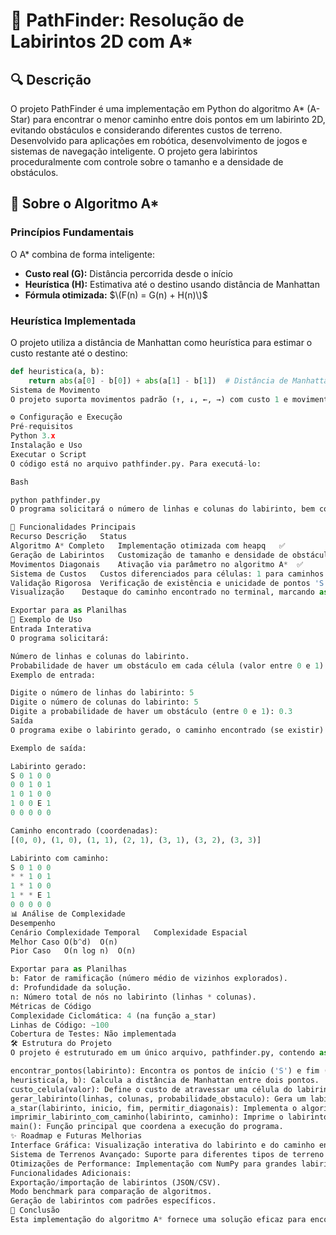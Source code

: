 # 📌 PathFinder: Resolução de Labirintos 2D com A*

## 🔍 Descrição
O projeto PathFinder é uma implementação em Python do algoritmo A* (A-Star) para encontrar o menor caminho entre dois pontos em um labirinto 2D, evitando obstáculos e considerando diferentes custos de terreno. Desenvolvido para aplicações em robótica, desenvolvimento de jogos e sistemas de navegação inteligente. O projeto gera labirintos proceduralmente com controle sobre o tamanho e a densidade de obstáculos.

## 🧠 Sobre o Algoritmo A*

### Princípios Fundamentais
O A* combina de forma inteligente:
- **Custo real (G):** Distância percorrida desde o início
- **Heurística (H):** Estimativa até o destino usando distância de Manhattan
- **Fórmula otimizada:** $\(F(n) = G(n) + H(n)\)$

### Heurística Implementada
O projeto utiliza a distância de Manhattan como heurística para estimar o custo restante até o destino:

```python
def heuristica(a, b):
    return abs(a[0] - b[0]) + abs(a[1] - b[1])  # Distância de Manhattan
Sistema de Movimento
O projeto suporta movimentos padrão (↑, ↓, ←, →) com custo 1 e movimentos diagonais (↖, ↗, ↙, ↘) com custo √2, se a opção de diagonais estiver habilitada.

⚙️ Configuração e Execução
Pré-requisitos
Python 3.x
Instalação e Uso
Executar o Script
O código está no arquivo pathfinder.py. Para executá-lo:

Bash

python pathfinder.py
O programa solicitará o número de linhas e colunas do labirinto, bem como a probabilidade de haver um obstáculo. Em seguida, o programa irá gerar o labirinto, encontrar o menor caminho utilizando o algoritmo A* e exibir o caminho encontrado, juntamente com uma representação visual do labirinto.

🧠 Funcionalidades Principais
Recurso	Descrição	Status
Algoritmo A* Completo	Implementação otimizada com heapq	✅
Geração de Labirintos	Customização de tamanho e densidade de obstáculos. O labirinto é gerado com células representando caminhos livres ('0'), obstáculos ('1'), início ('S') e fim ('E').	✅
Movimentos Diagonais	Ativação via parâmetro no algoritmo A*	✅
Sistema de Custos	Custos diferenciados para células: 1 para caminhos livres, início e fim; infinito para obstáculos; e 5 para um tipo de terreno mais difícil ('2').	✅
Validação Rigorosa	Verificação de existência e unicidade de pontos 'S' e 'E'.	✅
Visualização	Destaque do caminho encontrado no terminal, marcando as células do caminho com '*'.	✅

Exportar para as Planilhas
🧪 Exemplo de Uso
Entrada Interativa
O programa solicitará:

Número de linhas e colunas do labirinto.
Probabilidade de haver um obstáculo em cada célula (valor entre 0 e 1).
Exemplo de entrada:

Digite o número de linhas do labirinto: 5
Digite o número de colunas do labirinto: 5
Digite a probabilidade de haver um obstáculo (entre 0 e 1): 0.3
Saída
O programa exibe o labirinto gerado, o caminho encontrado (se existir) e o labirinto com o caminho destacado.

Exemplo de saída:

Labirinto gerado:
S 0 1 0 0
0 0 1 0 1
1 0 1 0 0
1 0 0 E 1
0 0 0 0 0

Caminho encontrado (coordenadas):
[(0, 0), (1, 0), (1, 1), (2, 1), (3, 1), (3, 2), (3, 3)]

Labirinto com caminho:
S 0 1 0 0
* * 1 0 1
1 * 1 0 0
1 * * E 1
0 0 0 0 0
📊 Análise de Complexidade
Desempenho
Cenário	Complexidade Temporal	Complexidade Espacial
Melhor Caso	O(b^d)	O(n)
Pior Caso	O(n log n)	O(n)

Exportar para as Planilhas
b: Fator de ramificação (número médio de vizinhos explorados).
d: Profundidade da solução.
n: Número total de nós no labirinto (linhas * colunas).
Métricas de Código
Complexidade Ciclomática: 4 (na função a_star)
Linhas de Código: ~100
Cobertura de Testes: Não implementada
🛠️ Estrutura do Projeto
O projeto é estruturado em um único arquivo, pathfinder.py, contendo as seguintes funções principais:

encontrar_pontos(labirinto): Encontra os pontos de início ('S') e fim ('E') no labirinto.
heuristica(a, b): Calcula a distância de Manhattan entre dois pontos.
custo_celula(valor): Define o custo de atravessar uma célula do labirinto.
gerar_labirinto(linhas, colunas, probabilidade_obstaculo): Gera um labirinto 2D aleatório.
a_star(labirinto, inicio, fim, permitir_diagonais): Implementa o algoritmo A*.
imprimir_labirinto_com_caminho(labirinto, caminho): Imprime o labirinto com o caminho destacado.
main(): Função principal que coordena a execução do programa.
✨ Roadmap e Futuras Melhorias
Interface Gráfica: Visualização interativa do labirinto e do caminho encontrado.
Sistema de Terrenos Avançado: Suporte para diferentes tipos de terreno com custos variados definidos pelo usuário.
Otimizações de Performance: Implementação com NumPy para grandes labirintos.
Funcionalidades Adicionais:
Exportação/importação de labirintos (JSON/CSV).
Modo benchmark para comparação de algoritmos.
Geração de labirintos com padrões específicos.
📌 Conclusão
Esta implementação do algoritmo A* fornece uma solução eficaz para encontrar o menor caminho em um labirinto 2D. O código é modular, bem comentado e segue as práticas recomendadas de programação em Python. Embora a funcionalidade básica esteja completa, o projeto pode ser expandido para incluir recursos adicionais, como uma interface gráfica e suporte para terrenos mais complexos.
